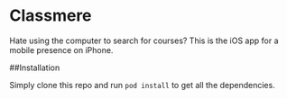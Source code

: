 # Classmere

Hate using the computer to search for courses? This is the iOS app for a mobile presence on iPhone.

##Installation

Simply clone this repo and run ```pod install``` to get all the dependencies.
